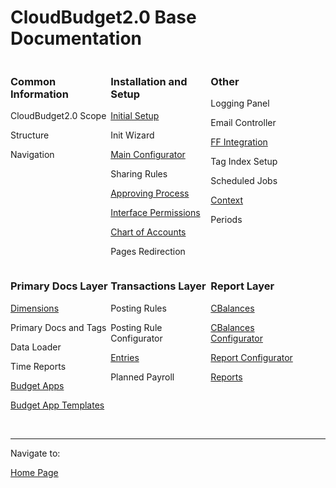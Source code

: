 <html>
<body>
<h1>CloudBudget2.0 Base Documentation</h1>

<div>
    <div class="panel">
        <h3>Common Information</h3>
        <p>CloudBudget2.0 Scope</p>
        <p>Structure</p>
        <p>Navigation</p>
    </div>

<div class="panel">
    <h3>Installation and Setup</h3>
    <p><a href="https://cloudbudgetinc.github.io/Docs/InitialSetup">Initial Setup</a></p>
    <p>Init Wizard</p>
    <p><a href="https://cloudbudgetinc.github.io/Docs/MainConfigurator">Main Configurator</a></p>
    <p>Sharing Rules</p>
    <p><a href="https://cloudbudgetinc.github.io/Docs/ApprovingProcess">Approving Process</a></p>
    <p><a href="https://cloudbudgetinc.github.io/Docs/InterfacePermissions">Interface Permissions</a></p>
    <p><a href="https://cloudbudgetinc.github.io/Docs/COA">Chart of Accounts</a></p>
    <p>Pages Redirection</p> 
</div>

<div class="panel">
    <h3>Other</h3>
    <p>Logging Panel</p>
    <p>Email Controller</p>
    <p><a href="https://cloudbudgetinc.github.io/Docs/FFIntegration">FF Integration</a></p>
    <p>Tag Index Setup</p> 
    <p>Scheduled Jobs</p>
    <p><a href="https://cloudbudgetinc.github.io/Docs/Context">Context</a></p>
    <p>Periods</p> 
</div>

<div class="panel">
    <h3>Primary Docs Layer</h3>
    <p><a href="https://fallentol.github.io/CloudBudget/CB2/Dimension" title="CloudBudget Dimensions Setup">Dimensions</a></p>
    <p>Primary Docs and Tags</p>
    <p>Data Loader</p>
    <p>Time Reports</p>
    <p><a href="https://fallentol.github.io/CloudBudget/CB2/BudgetApp" title="Apps for planning your company">Budget Apps</a></p>
    <p><a href="https://fallentol.github.io/CloudBudget/CB2/BudgetTemplate"  title="Templates for App setup">Budget App Templates</a></p>
</div>

<div class="panel">
    <h3>Transactions Layer</h3>
    <p>Posting Rules</p>
    <p>Posting Rule Configurator</p>
    <p><a href="https://fallentol.github.io/CloudBudget/CB2/Entries">Entries</a></p>
    <p>Planned Payroll</p>
</div>

<div class="panel">
    <h3>Report Layer</h3>
    <p><a href="https://fallentol.github.io/CloudBudget/CB2/CBalanceCore" title="Reporting items">CBalances</a></p>
    <p><a href="https://fallentol.github.io/CloudBudget/CB2/CBalanceConfigurator">CBalances Configurator</a></p>
    <p><a href="https://fallentol.github.io/CloudBudget/CB2/ReportConfigurator">Report Configurator</a></p>
    <p><a href="https://fallentol.github.io/CloudBudget/CB2/Report">Reports</a></p>
</div>


</div>

<br/>
<hr/>
<div>
    Navigate to:
    <p><p><a href="https://fallentol.github.io/CloudBudget/CB2/index">Home Page</a></p></p>
</div>

<style>
 .panel{
     display: inline-block;
     width:31%;
     vertical-align: top;
 }
</style>

</body>
</html>